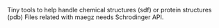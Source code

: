 Tiny tools to help handle chemical structures (sdf) or protein structures (pdb)
Files related with maegz needs Schrodinger API. 